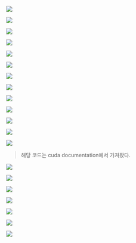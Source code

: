 ![](https://github.com/Rurril/Today-I-Learned/blob/master/Other/CUDA/images/matrixmul_and_stream/1.PNG?raw=true)

![](https://github.com/Rurril/Today-I-Learned/blob/master/Other/CUDA/images/matrixmul_and_stream/2.PNG?raw=true)

![](https://github.com/Rurril/Today-I-Learned/blob/master/Other/CUDA/images/matrixmul_and_stream/3.PNG?raw=true)

![](https://github.com/Rurril/Today-I-Learned/blob/master/Other/CUDA/images/matrixmul_and_stream/4.PNG?raw=true)

![](https://github.com/Rurril/Today-I-Learned/blob/master/Other/CUDA/images/matrixmul_and_stream/5.PNG?raw=true)

![](https://github.com/Rurril/Today-I-Learned/blob/master/Other/CUDA/images/matrixmul_and_stream/6.PNG?raw=true)

![](https://github.com/Rurril/Today-I-Learned/blob/master/Other/CUDA/images/matrixmul_and_stream/7.PNG?raw=true)


![](https://github.com/Rurril/Today-I-Learned/blob/master/Other/CUDA/images/matrixmul_and_stream/8.PNG?raw=true)

![](https://github.com/Rurril/Today-I-Learned/blob/master/Other/CUDA/images/matrixmul_and_stream/9.PNG?raw=true)

![](https://github.com/Rurril/Today-I-Learned/blob/master/Other/CUDA/images/matrixmul_and_stream/10.PNG?raw=true)

![](https://github.com/Rurril/Today-I-Learned/blob/master/Other/CUDA/images/matrixmul_and_stream/11.PNG?raw=true)

![](https://github.com/Rurril/Today-I-Learned/blob/master/Other/CUDA/images/matrixmul_and_stream/12.PNG?raw=true)

![](https://github.com/Rurril/Today-I-Learned/blob/master/Other/CUDA/images/matrixmul_and_stream/13.PNG?raw=true)

> 해당 코드는 cuda documentation에서 가져왔다.




![](https://github.com/Rurril/Today-I-Learned/blob/master/Other/CUDA/images/matrixmul_and_stream/14.PNG?raw=true)

![](https://github.com/Rurril/Today-I-Learned/blob/master/Other/CUDA/images/matrixmul_and_stream/15.PNG?raw=true)

![](https://github.com/Rurril/Today-I-Learned/blob/master/Other/CUDA/images/matrixmul_and_stream/16.PNG?raw=true)

![](https://github.com/Rurril/Today-I-Learned/blob/master/Other/CUDA/images/matrixmul_and_stream/17.PNG?raw=true)

![](https://github.com/Rurril/Today-I-Learned/blob/master/Other/CUDA/images/matrixmul_and_stream/18.PNG?raw=true)

![](https://github.com/Rurril/Today-I-Learned/blob/master/Other/CUDA/images/matrixmul_and_stream/19.PNG?raw=true)

![](https://github.com/Rurril/Today-I-Learned/blob/master/Other/CUDA/images/matrixmul_and_stream/20.PNG?raw=true)

